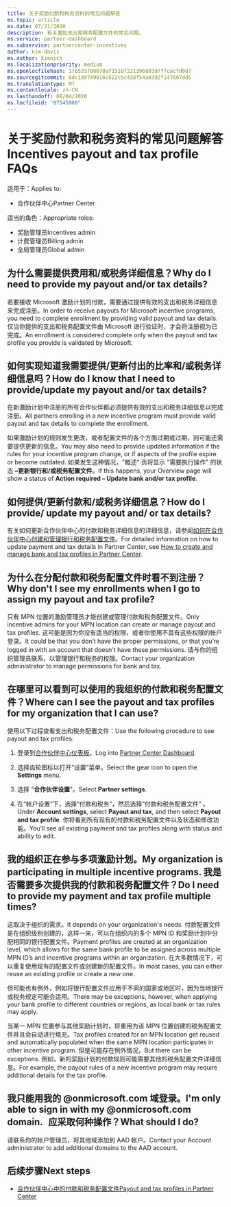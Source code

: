 ```yaml
---
title: 关于奖励付款和税务资料的常见问题解答
ms.topic: article
ms.date: 07/21/2020
description: 有关激励支出和税务配置文件的常见问题。
ms.service: partner-dashboard
ms.subservice: partnercenter-incentives
author: kim-davis
ms.author: kimnich
ms.localizationpriority: medium
ms.openlocfilehash: 176533700870af15107221396803d7f7cacfd0d7
ms.sourcegitcommit: 8dc139749916c822c5c438f54a03d2f147697dd5
ms.translationtype: MT
ms.contentlocale: zh-CN
ms.lasthandoff: 08/04/2020
ms.locfileid: "87545908"
---
```

# <a name="incentives-payout-and-tax-profile-faqs"></a><span data-ttu-id="bfc45-103">关于奖励付款和税务资料的常见问题解答</span><span class="sxs-lookup"><span data-stu-id="bfc45-103">Incentives payout and tax profile FAQs</span></span>

<span data-ttu-id="bfc45-104">适用于：</span><span class="sxs-lookup"><span data-stu-id="bfc45-104">Applies to:</span></span>

- <span data-ttu-id="bfc45-105">合作伙伴中心</span><span class="sxs-lookup"><span data-stu-id="bfc45-105">Partner Center</span></span>

<span data-ttu-id="bfc45-106">适当的角色：</span><span class="sxs-lookup"><span data-stu-id="bfc45-106">Appropriate roles:</span></span>

- <span data-ttu-id="bfc45-107">奖励管理员</span><span class="sxs-lookup"><span data-stu-id="bfc45-107">Incentives admin</span></span>
- <span data-ttu-id="bfc45-108">计费管理员</span><span class="sxs-lookup"><span data-stu-id="bfc45-108">Billing admin</span></span>
- <span data-ttu-id="bfc45-109">全局管理员</span><span class="sxs-lookup"><span data-stu-id="bfc45-109">Global admin</span></span>

## <a name="why-do-i-need-to-provide-my-payout-andor-tax-details"></a><span data-ttu-id="bfc45-110">为什么需要提供费用和/或税务详细信息？</span><span class="sxs-lookup"><span data-stu-id="bfc45-110">Why do I need to provide my payout and/or tax details?</span></span>

<span data-ttu-id="bfc45-111">若要接收 Microsoft 激励计划的付款，需要通过提供有效的支出和税务详细信息来完成注册。</span><span class="sxs-lookup"><span data-stu-id="bfc45-111">In order to receive payouts for Microsoft incentive programs, you need to complete enrollment by providing valid payout and tax details.</span></span> <span data-ttu-id="bfc45-112">仅当你提供的支出和税务配置文件由 Microsoft 进行验证时，才会将注册视为已完成。</span><span class="sxs-lookup"><span data-stu-id="bfc45-112">An enrollment is considered complete only when the payout and tax profile you provide is validated by Microsoft.</span></span>

## <a name="how-do-i-know-that-i-need-to-provideupdate-my-payout-andor-tax-details"></a><span data-ttu-id="bfc45-113">如何实现知道我需要提供/更新付出的比率和/或税务详细信息吗？</span><span class="sxs-lookup"><span data-stu-id="bfc45-113">How do I know that I need to provide/update my payout and/or tax details?</span></span>

<span data-ttu-id="bfc45-114">在新激励计划中注册的所有合作伙伴都必须提供有效的支出和税务详细信息以完成注册。</span><span class="sxs-lookup"><span data-stu-id="bfc45-114">All partners enrolling in a new incentive program must provide valid payout and tax details to complete the enrollment.</span></span>

<span data-ttu-id="bfc45-115">如果激励计划的规则发生更改，或者配置文件的各个方面过期或过期，则可能还需要提供更新的信息。</span><span class="sxs-lookup"><span data-stu-id="bfc45-115">You may also need to provide updated information if the rules for your incentive program change, or if aspects of the profile expire or become outdated.</span></span> <span data-ttu-id="bfc45-116">如果发生这种情况，"概述" 页将显示 "需要执行操作" 的状态 **–更新银行和/或税务配置文件**。</span><span class="sxs-lookup"><span data-stu-id="bfc45-116">If this happens, your Overview page will show a status of **Action required – Update bank and/or tax profile**.</span></span>

## <a name="how-do-i-provide-update-my-payout-and-or-tax-details"></a><span data-ttu-id="bfc45-117">如何提供/更新付款和/或税务详细信息？</span><span class="sxs-lookup"><span data-stu-id="bfc45-117">How do I provide/ update my payout and/ or tax details?</span></span>

<span data-ttu-id="bfc45-118">有关如何更新合作伙伴中心的付款和税务详细信息的详细信息，请参阅[如何在合作伙伴中心创建和管理银行和税务配置文件](https://support.microsoft.com/help/4524534/how-to-create-and-manage-bank-and-tax-profiles-in-partner-center)。</span><span class="sxs-lookup"><span data-stu-id="bfc45-118">For detailed information on how to update payment and tax details in Partner Center, see [How to create and manage bank and tax profiles in Partner Center](https://support.microsoft.com/help/4524534/how-to-create-and-manage-bank-and-tax-profiles-in-partner-center).</span></span>

## <a name="why-dont-i-see-my-enrollments-when-i-go-to-assign-my-payout-and-tax-profile"></a><span data-ttu-id="bfc45-119">为什么在分配付款和税务配置文件时看不到注册？</span><span class="sxs-lookup"><span data-stu-id="bfc45-119">Why don't I see my enrollments when I go to assign my payout and tax profile?</span></span>

<span data-ttu-id="bfc45-120">只有 MPN 位置的激励管理员才能创建或管理付款和税务配置文件。</span><span class="sxs-lookup"><span data-stu-id="bfc45-120">Only incentive admins for your MPN location can create or manage payout and tax profiles.</span></span> <span data-ttu-id="bfc45-121">这可能是因为你没有适当的权限，或者你使用不具有这些权限的帐户登录。</span><span class="sxs-lookup"><span data-stu-id="bfc45-121">It could be that you don’t have the proper permissions, or that you’re logged in with an account that doesn't have these permissions.</span></span> <span data-ttu-id="bfc45-122">请与你的组织管理员联系，以管理银行和税务的权限。</span><span class="sxs-lookup"><span data-stu-id="bfc45-122">Contact your organization administrator to manage permissions for bank and tax.</span></span>

## <a name="where-can-i-see-the-payout-and-tax-profiles-for-my-organization-that-i-can-use"></a><span data-ttu-id="bfc45-123">在哪里可以看到可以使用的我组织的付款和税务配置文件？</span><span class="sxs-lookup"><span data-stu-id="bfc45-123">Where can I see the payout and tax profiles for my organization that I can use?</span></span>

<span data-ttu-id="bfc45-124">使用以下过程查看支出和税务配置文件：</span><span class="sxs-lookup"><span data-stu-id="bfc45-124">Use the following procedure to see payout and tax profiles:</span></span>

1. <span data-ttu-id="bfc45-125">登录到[合作伙伴中心仪表板](https://partner.microsoft.com/dashboard)。</span><span class="sxs-lookup"><span data-stu-id="bfc45-125">Log into [Partner Center Dashboard](https://partner.microsoft.com/dashboard).</span></span>

2. <span data-ttu-id="bfc45-126">选择齿轮图标以打开“设置”菜单。</span><span class="sxs-lookup"><span data-stu-id="bfc45-126">Select the gear icon to open the **Settings** menu.</span></span>

3. <span data-ttu-id="bfc45-127">选择 "**合作伙伴设置**"。</span><span class="sxs-lookup"><span data-stu-id="bfc45-127">Select **Partner settings**.</span></span>

4. <span data-ttu-id="bfc45-128">在“帐户设置”下，选择“付款和税务”，然后选择“付款和税务配置文件”  。</span><span class="sxs-lookup"><span data-stu-id="bfc45-128">Under **Account settings**, select **Payout and tax**, and then select **Payout and tax profile**.</span></span> <span data-ttu-id="bfc45-129">你将看到所有现有的付款和税务配置文件以及状态和修改功能。</span><span class="sxs-lookup"><span data-stu-id="bfc45-129">You’ll see all existing payment and tax profiles along with status and ability to edit.</span></span>

## <a name="my-organization-is-participating-in-multiple-incentive-programs-do-i-need-to-provide-my-payment-and-tax-profile-multiple-times"></a><span data-ttu-id="bfc45-130">我的组织正在参与多项激励计划。</span><span class="sxs-lookup"><span data-stu-id="bfc45-130">My organization is participating in multiple incentive programs.</span></span> <span data-ttu-id="bfc45-131">我是否需要多次提供我的付款和税务配置文件？</span><span class="sxs-lookup"><span data-stu-id="bfc45-131">Do I need to provide my payment and tax profile multiple times?</span></span>

<span data-ttu-id="bfc45-132">这取决于组织的需求。</span><span class="sxs-lookup"><span data-stu-id="bfc45-132">It depends on your organization's needs.</span></span> <span data-ttu-id="bfc45-133">付款配置文件是在组织级别创建的，这样一来，可以在组织内的多个 MPN ID 和奖励计划中分配相同的银行配置文件。</span><span class="sxs-lookup"><span data-stu-id="bfc45-133">Payment profiles are created at an organization level, which allows for the same bank profile to be assigned across multiple MPN ID’s and incentive programs within an organization.</span></span> <span data-ttu-id="bfc45-134">在大多数情况下，可以重复使用现有的配置文件或创建新的配置文件。</span><span class="sxs-lookup"><span data-stu-id="bfc45-134">In most cases, you can either reuse an existing profile or create a new one.</span></span>

<span data-ttu-id="bfc45-135">但可能也有例外，例如将银行配置文件应用于不同的国家或地区时，因为当地银行或税务规定可能会适用。</span><span class="sxs-lookup"><span data-stu-id="bfc45-135">There may be exceptions, however, when applying your bank profile to different countries or regions, as local bank or tax rules may apply.</span></span>

<span data-ttu-id="bfc45-136">当某一 MPN 位置参与其他奖励计划时，将重用为该 MPN 位置创建的税务配置文件并且会自动进行填充。</span><span class="sxs-lookup"><span data-stu-id="bfc45-136">Tax profiles created for an MPN location get reused and automatically populated when the same MPN location participates in other incentive program.</span></span> <span data-ttu-id="bfc45-137">但是可能存在例外情况。</span><span class="sxs-lookup"><span data-stu-id="bfc45-137">But there can be exceptions.</span></span> <span data-ttu-id="bfc45-138">例如，新的奖励计划的付款规则可能需要其他的税务配置文件详细信息。</span><span class="sxs-lookup"><span data-stu-id="bfc45-138">For example, the payout rules of a new incentive program may require additional details for the tax profile.</span></span>  

## <a name="im-only-able-to-sign-in-with-my-onmicrosoftcom-domain-what-should-i-do"></a><span data-ttu-id="bfc45-139">我只能用我的 @onmicrosoft.com 域登录。</span><span class="sxs-lookup"><span data-stu-id="bfc45-139">I'm only able to sign in with my @onmicrosoft.com domain.</span></span> <span data-ttu-id="bfc45-140">  应采取何种操作？</span><span class="sxs-lookup"><span data-stu-id="bfc45-140">What should I do?</span></span>

<span data-ttu-id="bfc45-141">请联系你的帐户管理员，将其他域添加到 AAD 帐户。</span><span class="sxs-lookup"><span data-stu-id="bfc45-141">Contact your Account administrator to add additional domains to the AAD account.</span></span>

## <a name="next-steps"></a><span data-ttu-id="bfc45-142">后续步骤</span><span class="sxs-lookup"><span data-stu-id="bfc45-142">Next steps</span></span>

- [<span data-ttu-id="bfc45-143">合作伙伴中心中的付款和税务配置文件</span><span class="sxs-lookup"><span data-stu-id="bfc45-143">Payout and tax profiles in Partner Center</span></span>](incentives-create-and-manage-your-payout-and-tax-profiles.md)